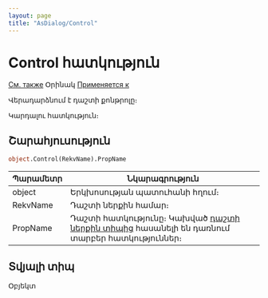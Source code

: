 ```yaml
---
layout: page
title: "AsDialog/Control"
---
```



# Control հատկություն

[См. также](../Asustpar.md) Օրինակ [Применяется к](../Asustpar.md)

Վերադարձնում է դաշտի քոնթրոլը։

Կարդալու հատկություն։

## Շարահյուսություն

``` vb
object.Control(RekvName).PropName 
```

| Պարամետր | Նկարագրություն |
|--|--|
| object | Երկխոսության պատուհանի հղում։ |
| RekvName | Դաշտի ներքին համար։ |
| PropName | Դաշտի հատկությունը։ Կախված [դաշտի ներքին տիպից](../../types.html) հասանելի են դառնում տարբեր հատկություններ։ |

## Տվյալի տիպ

Օբյեկտ
